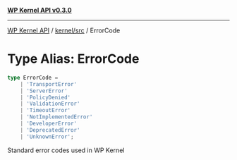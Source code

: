 [**WP Kernel API v0.3.0**](../../../README.md)

---

[WP Kernel API](../../../README.md) / [kernel/src](../README.md) / ErrorCode

# Type Alias: ErrorCode

```ts
type ErrorCode =
	| 'TransportError'
	| 'ServerError'
	| 'PolicyDenied'
	| 'ValidationError'
	| 'TimeoutError'
	| 'NotImplementedError'
	| 'DeveloperError'
	| 'DeprecatedError'
	| 'UnknownError';
```

Standard error codes used in WP Kernel
